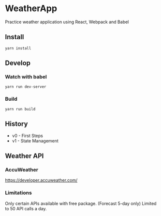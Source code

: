 # WeatherApp
Practice weather application using React, Webpack and Babel

## Install
```
yarn install
```

## Develop
### Watch with babel
```
yarn run dev-server
```
### Build
```
yarn run build
```

## History
* v0 - First Steps
* v1 - State Management

## Weather API
### AccuWeather
https://developer.accuweather.com/

### Limitations
Only certain APIs available with free package. (Forecast 5-day only)
Limited to 50 API calls a day.
